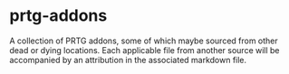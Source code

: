 # prtg-addons
A collection of PRTG addons, some of which maybe sourced from other dead or
dying locations. Each applicable file from another source will be accompanied by
an attribution in the associated markdown file.
